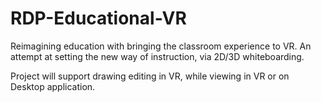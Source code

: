 # RDP-Educational-VR

Reimagining education with bringing the classroom experience to VR. An attempt at setting the new way of instruction, via 2D/3D whiteboarding.

Project will support drawing editing in VR, while viewing in VR or on Desktop application.
